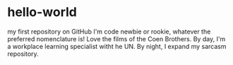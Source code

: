 # hello-world
my first repository on GitHub
I'm code newbie or rookie, whatever the preferred nomenclature is! 
Love the films of the Coen Brothers.
By day, I'm a workplace learning specialist witht he UN. By night, I expand my sarcasm repository.

